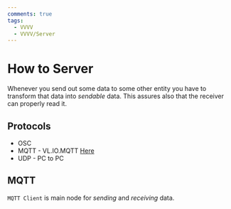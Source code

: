 ```yaml
---
comments: true
tags:
  - VVVV
  - VVVV/Server
---
```


# How to Server
Whenever you send out some data to some other entity you have to transform that data into *sendable* data. This assures also that the receiver can properly read it. 

## Protocols
- OSC
- MQTT - VL.IO.MQTT [Here](https://www.nuget.org/packages/VL.IO.MQTT)
- UDP - PC to PC

## MQTT
`MQTT Client` is main node for *sending* and *receiving* data.

